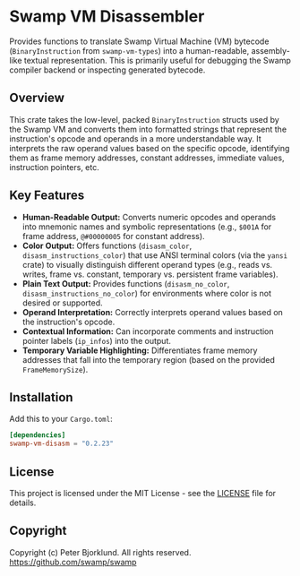 # Swamp VM Disassembler

Provides functions to translate Swamp Virtual Machine (VM) bytecode (`BinaryInstruction` from `swamp-vm-types`) into a human-readable, assembly-like textual representation. This is primarily useful for debugging the Swamp compiler backend or inspecting generated bytecode.

## Overview

This crate takes the low-level, packed `BinaryInstruction` structs used by the Swamp VM and converts them into formatted strings that represent the instruction's opcode and operands in a more understandable way. It interprets the raw operand values based on the specific opcode, identifying them as frame memory addresses, constant addresses, immediate values, instruction pointers, etc.

## Key Features

*   **Human-Readable Output:** Converts numeric opcodes and operands into mnemonic names and symbolic representations (e.g., `$001A` for frame address, `@#00000005` for constant address).
*   **Color Output:** Offers functions (`disasm_color`, `disasm_instructions_color`) that use ANSI terminal colors (via the `yansi` crate) to visually distinguish different operand types (e.g., reads vs. writes, frame vs. constant, temporary vs. persistent frame variables).
*   **Plain Text Output:** Provides functions (`disasm_no_color`, `disasm_instructions_no_color`) for environments where color is not desired or supported.
*   **Operand Interpretation:** Correctly interprets operand values based on the instruction's opcode.
*   **Contextual Information:** Can incorporate comments and instruction pointer labels (`ip_infos`) into the output.
*   **Temporary Variable Highlighting:** Differentiates frame memory addresses that fall into the temporary region (based on the provided `FrameMemorySize`).

## Installation

Add this to your `Cargo.toml`:

```toml
[dependencies]
swamp-vm-disasm = "0.2.23"
```

## License

This project is licensed under the MIT License - see the [LICENSE](LICENSE) file for details.

## Copyright

Copyright (c) Peter Bjorklund. All rights reserved. https://github.com/swamp/swamp
